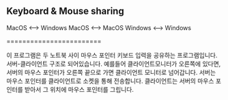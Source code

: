 

## Keyboard & Mouse sharing

MacOS <--> Windows
MacOS <--> MacOS
Windows <--> Windows

========================

이 프로그램은 두 노트북 사이 마우스 포인터 키보드 입력을 공유하는 프로그램입니다.
서버-클라이언트 구조로 되어있습니다.
예를들어 클라이언트모니터가 오른쪽에 있다면, 서버의 마우스 포인터가 오른쪽 끝으로 가면 클라이언트 모니터로 넘어갑니다.
서버는 마우스 포인터를 클라이언트로 소켓을 통해 전송합니다. 클라이언트는 서버의 마우스 포인터를 받아서 그 위치에 마우스 포인터를 그립니다.

